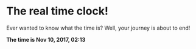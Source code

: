 # The real time clock!

Ever wanted to know what the time is? Well, your journey is about to end!

**The time is Nov 10, 2017, 02:13**
